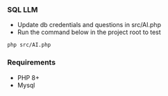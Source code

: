 ### SQL LLM
- Update db credentials and questions in src/AI.php
- Run the command below in the project root to test
```
php src/AI.php
```

### Requirements
- PHP 8+
- Mysql